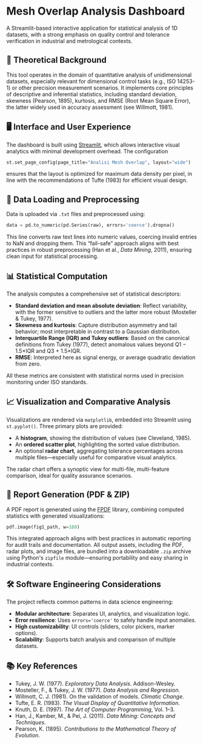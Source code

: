# Mesh Overlap Analysis Dashboard

A Streamlit-based interactive application for statistical analysis of 1D datasets, with a strong emphasis on quality control and tolerance verification in industrial and metrological contexts.

## 📘 Theoretical Background

This tool operates in the domain of quantitative analysis of unidimensional datasets, especially relevant for dimensional control tasks (e.g., ISO 14253-1) or other precision measurement scenarios. It implements core principles of descriptive and inferential statistics, including standard deviation, skewness (Pearson, 1895), kurtosis, and RMSE (Root Mean Square Error), the latter widely used in accuracy assessment (see Willmott, 1981).

## 🖥️ Interface and User Experience

The dashboard is built using [Streamlit](https://streamlit.io), which allows interactive visual analytics with minimal development overhead. The configuration

```python
st.set_page_config(page_title="Analisi Mesh Overlap", layout="wide")
```

ensures that the layout is optimized for maximum data density per pixel, in line with the recommendations of Tufte (1983) for efficient visual design.

## 📂 Data Loading and Preprocessing

Data is uploaded via `.txt` files and preprocessed using:

```python
data = pd.to_numeric(pd.Series(raw), errors='coerce').dropna()
```

This line converts raw text lines into numeric values, coercing invalid entries to NaN and dropping them. This “fail-safe” approach aligns with best practices in robust preprocessing (Han et al., *Data Mining*, 2011), ensuring clean input for statistical processing.

## 📊 Statistical Computation

The analysis computes a comprehensive set of statistical descriptors:

- **Standard deviation and mean absolute deviation**: Reflect variability, with the former sensitive to outliers and the latter more robust (Mosteller & Tukey, 1977).
- **Skewness and kurtosis**: Capture distribution asymmetry and tail behavior; most interpretable in contrast to a Gaussian distribution.
- **Interquartile Range (IQR) and Tukey outliers**: Based on the canonical definitions from Tukey (1977), detect anomalous values beyond Q1 − 1.5×IQR and Q3 + 1.5×IQR.
- **RMSE**: Interpreted here as signal energy, or average quadratic deviation from zero.

All these metrics are consistent with statistical norms used in precision monitoring under ISO standards.

## 📈 Visualization and Comparative Analysis

Visualizations are rendered via `matplotlib`, embedded into Streamlit using `st.pyplot()`. Three primary plots are provided:

- A **histogram**, showing the distribution of values (see Cleveland, 1985).
- An **ordered scatter plot**, highlighting the sorted value distribution.
- An optional **radar chart**, aggregating tolerance percentages across multiple files—especially useful for comparative visual analytics.

The radar chart offers a synoptic view for multi-file, multi-feature comparison, ideal for quality assurance scenarios.

## 📝 Report Generation (PDF & ZIP)

A PDF report is generated using the [FPDF](https://pyfpdf.readthedocs.io/en/latest/) library, combining computed statistics with generated visualizations:

```python
pdf.image(fig1_path, w=180)
```

This integrated approach aligns with best practices in automatic reporting for audit trails and documentation. All output assets, including the PDF, radar plots, and image files, are bundled into a downloadable `.zip` archive using Python's `zipfile` module—ensuring portability and easy sharing in industrial contexts.

## 🛠️ Software Engineering Considerations

The project reflects common patterns in data science engineering:

- **Modular architecture**: Separates UI, analytics, and visualization logic.
- **Error resilience**: Uses `errors='coerce'` to safely handle input anomalies.
- **High customizability**: UI controls (sliders, color pickers, marker options).
- **Scalability**: Supports batch analysis and comparison of multiple datasets.

## 📚 Key References

- Tukey, J. W. (1977). *Exploratory Data Analysis*. Addison-Wesley.  
- Mosteller, F., & Tukey, J. W. (1977). *Data Analysis and Regression*.  
- Willmott, C. J. (1981). On the validation of models. *Climatic Change*.  
- Tufte, E. R. (1983). *The Visual Display of Quantitative Information*.  
- Knuth, D. E. (1997). *The Art of Computer Programming*, Vol. 1–3.  
- Han, J., Kamber, M., & Pei, J. (2011). *Data Mining: Concepts and Techniques*.  
- Pearson, K. (1895). *Contributions to the Mathematical Theory of Evolution*.  
